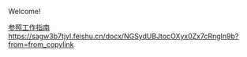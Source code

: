 Welcome!

[参照工作指南](https://sagw3b7tjyl.feishu.cn/docx/NGSydUBJtocOXyx0Zx7cRngIn9b?from=from_copylink)https://sagw3b7tjyl.feishu.cn/docx/NGSydUBJtocOXyx0Zx7cRngIn9b?from=from_copylink
